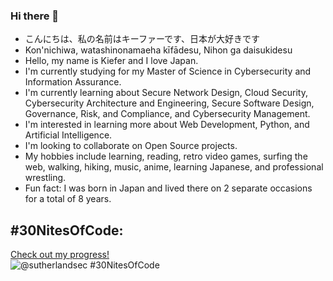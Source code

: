 ### Hi there 👋

- こんにちは、私の名前はキーファーです、日本が大好きです
- Kon'nichiwa, watashinonamaeha kīfādesu, Nihon ga daisukidesu
- Hello, my name is Kiefer and I love Japan.
- I'm currently studying for my Master of Science in Cybersecurity and Information Assurance.
- I'm currently learning about Secure Network Design, Cloud Security, Cybersecurity Architecture and Engineering, Secure Software Design, Governance, Risk, and Compliance, and Cybersecurity Management.
- I'm interested in learning more about Web Development, Python, and Artificial Intelligence.
- I'm looking to collaborate on Open Source projects.
- My hobbies include learning, reading, retro video games, surfing the web, walking, hiking, music, anime, learning Japanese, and professional wrestling.
- Fun fact: I was born in Japan and lived there on 2 separate occasions for a total of 8 years.

## #30NitesOfCode:
  [Check out my progress!](https://www.codedex.io/@sutherlandsec/30-nites-of-code)  
  ![@sutherlandsec #30NitesOfCode](https://www.codedex.io/api/petStatus?user=sutherlandsec)
